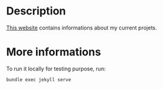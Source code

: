 # Description

[This website](https://vgilbart.github.io/) contains informations about my current projets. 

# More informations

To run it locally for testing purpose, run:

```
bundle exec jekyll serve
```